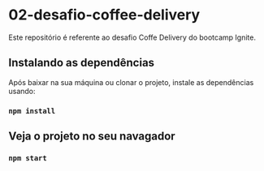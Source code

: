 # 02-desafio-coffee-delivery
Este repositório é referente ao desafio Coffe Delivery do bootcamp Ignite.

## Instalando as dependências

Após baixar na sua máquina ou clonar o projeto, instale as dependências usando:

### `npm install`

## Veja o projeto no seu navagador

### `npm start`
